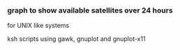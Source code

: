 ### graph to show available satellites over 24 hours 

for UNIX like systems

ksh scripts using gawk, gnuplot and gnuplot-x11


